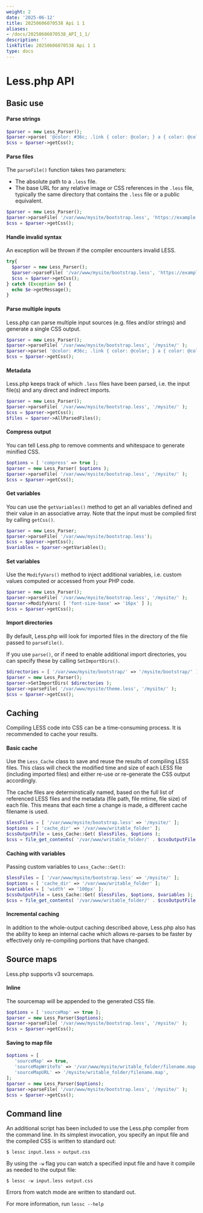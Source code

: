 ```yaml
---
weight: 2
date: '2025-06-12'
title: 20250606070538 Api 1 1
aliases:
- /docs/20250606070538_API_1_1/
description: ''
linkTitle: 20250606070538 Api 1 1
type: docs
---
```


Less.php API
========

## Basic use

#### Parse strings

```php
$parser = new Less_Parser();
$parser->parse( '@color: #36c; .link { color: @color; } a { color: @color; }' );
$css = $parser->getCss();
```

#### Parse files

The `parseFile()` function takes two parameters:

* The absolute path to a `.less` file.
* The base URL for any relative image or CSS references in the `.less` file,
  typically the same directory that contains the `.less` file or a public equivalent.

```php
$parser = new Less_Parser();
$parser->parseFile( '/var/www/mysite/bootstrap.less', 'https://example.org/mysite/' );
$css = $parser->getCss();
```

#### Handle invalid syntax

An exception will be thrown if the compiler encounters invalid LESS.

```php
try{
  $parser = new Less_Parser();
  $parser->parseFile( '/var/www/mysite/bootstrap.less', 'https://example.org/mysite/' );
  $css = $parser->getCss();
} catch (Exception $e) {
  echo $e->getMessage();
}
```

#### Parse multiple inputs

Less.php can parse multiple input sources (e.g. files and/or strings) and generate a single CSS output.

```php
$parser = new Less_Parser();
$parser->parseFile( '/var/www/mysite/bootstrap.less', '/mysite/' );
$parser->parse( '@color: #36c; .link { color: @color; } a { color: @color; }' );
$css = $parser->getCss();
```

#### Metadata

Less.php keeps track of which `.less` files have been parsed, i.e. the input
file(s) and any direct and indirect imports.

```php
$parser = new Less_Parser();
$parser->parseFile( '/var/www/mysite/bootstrap.less', '/mysite/' );
$css = $parser->getCss();
$files = $parser->AllParsedFiles();
```

#### Compress output

You can tell Less.php to remove comments and whitespace to generate minified CSS.

```php
$options = [ 'compress' => true ];
$parser = new Less_Parser( $options );
$parser->parseFile( '/var/www/mysite/bootstrap.less', '/mysite/' );
$css = $parser->getCss();
```

#### Get variables

You can use the `getVariables()` method to get an all variables defined and
their value in an associative array. Note that the input must be compiled first
by calling `getCss()`.

```php
$parser = new Less_Parser;
$parser->parseFile( '/var/www/mysite/bootstrap.less');
$css = $parser->getCss();
$variables = $parser->getVariables();

```

#### Set variables

Use the `ModifyVars()` method to inject additional variables, i.e. custom values
computed or accessed from your PHP code.

```php
$parser = new Less_Parser();
$parser->parseFile( '/var/www/mysite/bootstrap.less', '/mysite/' );
$parser->ModifyVars( [ 'font-size-base' => '16px' ] );
$css = $parser->getCss();
```

#### Import directories

By default, Less.php will look for imported files in the directory of the file passed to `parseFile()`.

If you use `parse()`, or if need to enable additional import directories, you can specify these by
calling `SetImportDirs()`.

```php
$directories = [ '/var/www/mysite/bootstrap/' => '/mysite/bootstrap/' ];
$parser = new Less_Parser();
$parser->SetImportDirs( $directories );
$parser->parseFile( '/var/www/mysite/theme.less', '/mysite/' );
$css = $parser->getCss();
```

## Caching

Compiling LESS code into CSS can be a time-consuming process. It is recommended to cache your results.

#### Basic cache

Use the `Less_Cache` class to save and reuse the results of compiling LESS files.
This class will check the modified time and size of each LESS file (including imported files) and
either re-use or re-generate the CSS output accordingly.

The cache files are determinstically named, based on the full list of referenced LESS files and the metadata (file path, file mtime, file size) of each file. This means that each time a change is made, a different cache filename is used.

```php
$lessFiles = [ '/var/www/mysite/bootstrap.less' => '/mysite/' ];
$options = [ 'cache_dir' => '/var/www/writable_folder' ];
$cssOutputFile = Less_Cache::Get( $lessFiles, $options );
$css = file_get_contents( '/var/www/writable_folder/' . $cssOutputFile );
```

#### Caching with variables

Passing custom variables to `Less_Cache::Get()`:

```php
$lessFiles = [ '/var/www/mysite/bootstrap.less' => '/mysite/' ];
$options = [ 'cache_dir' => '/var/www/writable_folder' ];
$variables = [ 'width' => '100px' ];
$cssOutputFile = Less_Cache::Get( $lessFiles, $options, $variables );
$css = file_get_contents( '/var/www/writable_folder/' . $cssOutputFile );
```

#### Incremental caching

In addition to the whole-output caching described above, Less.php also has the ability to keep an internal cache which allows re-parses to be faster by effectively only re-compiling portions that have changed.

## Source maps

Less.php supports v3 sourcemaps.

#### Inline

The sourcemap will be appended to the generated CSS file.

```php
$options = [ 'sourceMap' => true ];
$parser = new Less_Parser($options);
$parser->parseFile( '/var/www/mysite/bootstrap.less', '/mysite/' );
$css = $parser->getCss();
```

#### Saving to map file

```php
$options = [
   'sourceMap' => true,
   'sourceMapWriteTo' => '/var/www/mysite/writable_folder/filename.map',
   'sourceMapURL' => '/mysite/writable_folder/filename.map',
];
$parser = new Less_Parser($options);
$parser->parseFile( '/var/www/mysite/bootstrap.less', '/mysite/' );
$css = $parser->getCss();
```

## Command line

An additional script has been included to use the Less.php compiler from the command line.
In its simplest invocation, you specify an input file and the compiled CSS is written to standard out:

```
$ lessc input.less > output.css
```

By using the `-w` flag you can watch a specified input file and have it compile as needed to the output file:

```
$ lessc -w input.less output.css
```

Errors from watch mode are written to standard out.

For more information, run `lessc --help`
